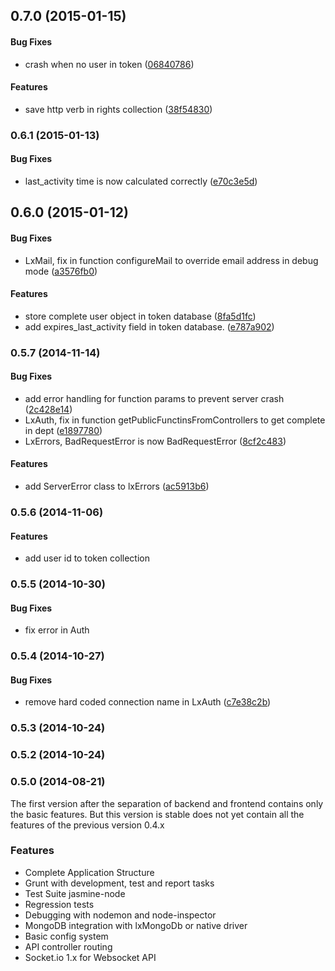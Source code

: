<a name="0.7.0"></a>
## 0.7.0 (2015-01-15)


#### Bug Fixes

* crash when no user in token ([06840786](https://github.com/litixsoft/baboon-backend/commit/06840786dc533b579436893705c8e97d4f249876))


#### Features

* save http verb in rights collection ([38f54830](https://github.com/litixsoft/baboon-backend/commit/38f5483092d9869f946796dcd0fc13974e7bf788))


<a name="0.6.1"></a>
### 0.6.1 (2015-01-13)


#### Bug Fixes

* last_activity time is now calculated correctly ([e70c3e5d](https://github.com/litixsoft/baboon-backend/commit/e70c3e5db3ccf4ca3d30a3033407b44651f7dbe4))


<a name="0.6.0"></a>
## 0.6.0 (2015-01-12)


#### Bug Fixes

* LxMail, fix in function configureMail to override email address in debug mode ([a3576fb0](https://github.com/litixsoft/baboon-backend/commit/a3576fb074241d97a5bcdc58ad216d3658b759aa))


#### Features

* store complete user object in token database ([8fa5d1fc](https://github.com/litixsoft/baboon-backend/commit/8fa5d1fcb09fb6a8668da245d58ae5d4e68f9cae))
* add expires_last_activity field in token database. ([e787a902](https://github.com/litixsoft/baboon-backend/commit/e787a902e501779ec56c6c6fc8d8611905fbb427))


<a name="0.5.7"></a>
### 0.5.7 (2014-11-14)


#### Bug Fixes

* add error handling for function params to prevent server crash ([2c428e14](https://github.com/litixsoft/baboon-backend/commit/2c428e145072c93eeb7590708b5b309f84c6416c))
* LxAuth, fix in function getPublicFunctinsFromControllers to get complete in dept ([e1897780](https://github.com/litixsoft/baboon-backend/commit/e1897780b656b2da9f4ae463a515178d2cc6b917))
* LxErrors, BadRequestError is now BadRequestError ([8cf2c483](https://github.com/litixsoft/baboon-backend/commit/8cf2c483d3c461411c02b6781dfe37e9adfa7358))


#### Features

* add ServerError class to lxErrors ([ac5913b6](https://github.com/litixsoft/baboon-backend/commit/ac5913b6ce643067da9ad6ad12ed7678c6e201ca))


<a name="0.5.6"></a>
### 0.5.6 (2014-11-06)


#### Features

* add user id to token collection


<a name="0.5.5"></a>
### 0.5.5 (2014-10-30)


#### Bug Fixes

* fix error in Auth


<a name="0.5.4"></a>
### 0.5.4 (2014-10-27)


#### Bug Fixes

* remove hard coded connection name in LxAuth ([c7e38c2b](https://github.com/litixsoft/baboon-backend/commit/c7e38c2b3c1f22de0bfab67de581ddb83ef56cb0))


<a name="0.5.3"></a>
### 0.5.3 (2014-10-24)


<a name="0.5.2"></a>
### 0.5.2 (2014-10-24)


<a name="0.5.0"></a>
### 0.5.0 (2014-08-21)

The first version after the separation of backend and frontend contains only the basic features.
But this version is stable does not yet contain all the features of the previous version 0.4.x


### Features

* Complete Application Structure
* Grunt with development, test and report tasks
* Test Suite jasmine-node
* Regression tests
* Debugging with nodemon and node-inspector
* MongoDB integration with lxMongoDb or native driver
* Basic config system
* API controller routing
* Socket.io 1.x for Websocket API
